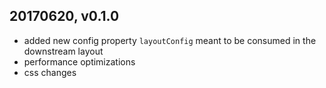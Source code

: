 ## 20170620, v0.1.0
- added new config property `layoutConfig` meant to be consumed in the downstream layout
- performance optimizations
- css changes
